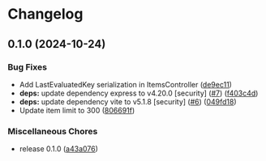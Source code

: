 # Changelog

## 0.1.0 (2024-10-24)


### Bug Fixes

* Add LastEvaluatedKey serialization in ItemsController ([de9ec11](https://github.com/koki-develop/dynamodb-ui/commit/de9ec11c35756edde75a8dc70e4eb78a47585b8f))
* **deps:** update dependency express to v4.20.0 [security] ([#7](https://github.com/koki-develop/dynamodb-ui/issues/7)) ([f403c4d](https://github.com/koki-develop/dynamodb-ui/commit/f403c4d920e3135302abc1c3b2bd948b9c70fb67))
* **deps:** update dependency vite to v5.1.8 [security] ([#6](https://github.com/koki-develop/dynamodb-ui/issues/6)) ([049fd18](https://github.com/koki-develop/dynamodb-ui/commit/049fd1821a20aba109107a28f3120b275eab8221))
* Update item limit to 300 ([806691f](https://github.com/koki-develop/dynamodb-ui/commit/806691f4e74894fe57960226851ef92d4d45bdb9))


### Miscellaneous Chores

* release 0.1.0 ([a43a076](https://github.com/koki-develop/dynamodb-ui/commit/a43a076e5bad8e0c06074c3eb7c4de7617ce5d31))
